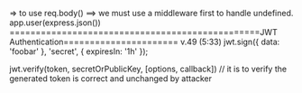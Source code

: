 => to use req.body() ==> we must use a middleware first to handle undefined.
app.user(express.json())
================================================JWT Authentication====================== v.49 (5:33)
jwt.sign({
data: 'foobar'
}, 'secret', { expiresIn: '1h' });

jwt.verify(token, secretOrPublicKey, [options, callback]) // it is to verify the generated token is correct and unchanged by attacker
